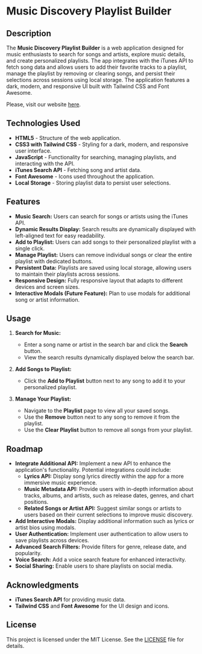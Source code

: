 # Music Discovery Playlist Builder

## Description

The **Music Discovery Playlist Builder** is a web application designed for music enthusiasts to search for songs and artists, explore music details, and create personalized playlists. The app integrates with the iTunes API to fetch song data and allows users to add their favorite tracks to a playlist, manage the playlist by removing or clearing songs, and persist their selections across sessions using local storage. The application features a dark, modern, and responsive UI built with Tailwind CSS and Font Awesome.

Please, visit our website [here](https://rennancruz.github.io/music-discovery-playlist-builder/).

## Technologies Used

- **HTML5** - Structure of the web application.
- **CSS3 with Tailwind CSS** - Styling for a dark, modern, and responsive user interface.
- **JavaScript** - Functionality for searching, managing playlists, and interacting with the API.
- **iTunes Search API** - Fetching song and artist data.
- **Font Awesome** - Icons used throughout the application.
- **Local Storage** - Storing playlist data to persist user selections.

## Features

- **Music Search:** Users can search for songs or artists using the iTunes API.
- **Dynamic Results Display:** Search results are dynamically displayed with left-aligned text for easy readability.
- **Add to Playlist:** Users can add songs to their personalized playlist with a single click.
- **Manage Playlist:** Users can remove individual songs or clear the entire playlist with dedicated buttons.
- **Persistent Data:** Playlists are saved using local storage, allowing users to maintain their playlists across sessions.
- **Responsive Design:** Fully responsive layout that adapts to different devices and screen sizes.
- **Interactive Modals (Future Feature):** Plan to use modals for additional song or artist information.

## Usage

1. **Search for Music:**

   - Enter a song name or artist in the search bar and click the **Search** button.
   - View the search results dynamically displayed below the search bar.

2. **Add Songs to Playlist:**

   - Click the **Add to Playlist** button next to any song to add it to your personalized playlist.

3. **Manage Your Playlist:**
   - Navigate to the **Playlist** page to view all your saved songs.
   - Use the **Remove** button next to any song to remove it from the playlist.
   - Use the **Clear Playlist** button to remove all songs from your playlist.

## Roadmap

- **Integrate Additional API:** Implement a new API to enhance the application's functionality. Potential integrations could include:
  - **Lyrics API:** Display song lyrics directly within the app for a more immersive music experience.
  - **Music Metadata API:** Provide users with in-depth information about tracks, albums, and artists, such as release dates, genres, and chart positions.
  - **Related Songs or Artist API:** Suggest similar songs or artists to users based on their current selections to improve music discovery.
- **Add Interactive Modals:** Display additional information such as lyrics or artist bios using modals.
- **User Authentication:** Implement user authentication to allow users to save playlists across devices.
- **Advanced Search Filters:** Provide filters for genre, release date, and popularity.
- **Voice Search:** Add a voice search feature for enhanced interactivity.
- **Social Sharing:** Enable users to share playlists on social media.

## Acknowledgments

- **iTunes Search API** for providing music data.
- **Tailwind CSS** and **Font Awesome** for the UI design and icons.

## License

This project is licensed under the MIT License. See the [LICENSE](LICENSE) file for details.
